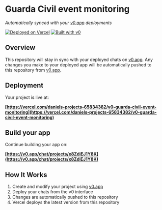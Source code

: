 # Guarda Civil event monitoring

*Automatically synced with your [v0.app](https://v0.app) deployments*

[![Deployed on Vercel](https://img.shields.io/badge/Deployed%20on-Vercel-black?style=for-the-badge&logo=vercel)](https://vercel.com/daniels-projects-65834382/v0-guarda-civil-event-monitoring)
[![Built with v0](https://img.shields.io/badge/Built%20with-v0.app-black?style=for-the-badge)](https://v0.app/chat/projects/x8ZdiEJ1Y8K)

## Overview

This repository will stay in sync with your deployed chats on [v0.app](https://v0.app).
Any changes you make to your deployed app will be automatically pushed to this repository from [v0.app](https://v0.app).

## Deployment

Your project is live at:

**[https://vercel.com/daniels-projects-65834382/v0-guarda-civil-event-monitoring](https://vercel.com/daniels-projects-65834382/v0-guarda-civil-event-monitoring)**

## Build your app

Continue building your app on:

**[https://v0.app/chat/projects/x8ZdiEJ1Y8K](https://v0.app/chat/projects/x8ZdiEJ1Y8K)**

## How It Works

1. Create and modify your project using [v0.app](https://v0.app)
2. Deploy your chats from the v0 interface
3. Changes are automatically pushed to this repository
4. Vercel deploys the latest version from this repository
